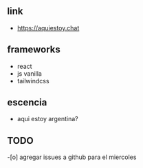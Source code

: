 ## link
- https://aquiestoy.chat

## frameworks
- react
- js vanilla
- tailwindcss

## escencia
- aqui estoy argentina?

## TODO
-[o] agregar issues a github para el miercoles
